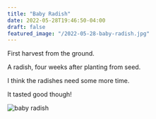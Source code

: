 ```yaml
---
title: "Baby Radish"
date: 2022-05-28T19:46:50-04:00
draft: false
featured_image: "/2022-05-28-baby-radish.jpg"
---
```


First harvest from the ground.

A radish, four weeks after planting from seed.

I think the radishes need some more time.

It tasted good though!

![baby radish](/2022-05-28-baby-radish.jpg)
